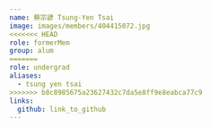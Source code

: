 ```yaml
---
name: 蔡宗諺 Tsung-Yen Tsai 
image: images/members/404415072.jpg 
<<<<<<< HEAD
role: formerMem
group: alum
=======
role: undergrad
aliases:
  - tsung yen tsai
>>>>>>> b8c8985675a23627432c7da5e8ff9e8eabca77c9
links:
  github: link_to_github 
---
```


